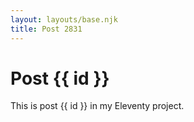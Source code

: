 ```yaml
---
layout: layouts/base.njk
title: Post 2831
---
```


# Post {{ id }}

This is post {{ id }} in my Eleventy project.
